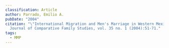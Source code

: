 ```yaml
---
classification: Article
author: Parrado, Emilio A.
pubDate: "2004"
citation: "\"International Migration and Men's Marriage in Western Mexico.\"
  Journal of Comparative Family Studies, vol. 35 no. 1 (2004):51-71."
tags:
  - MMP
---
```

